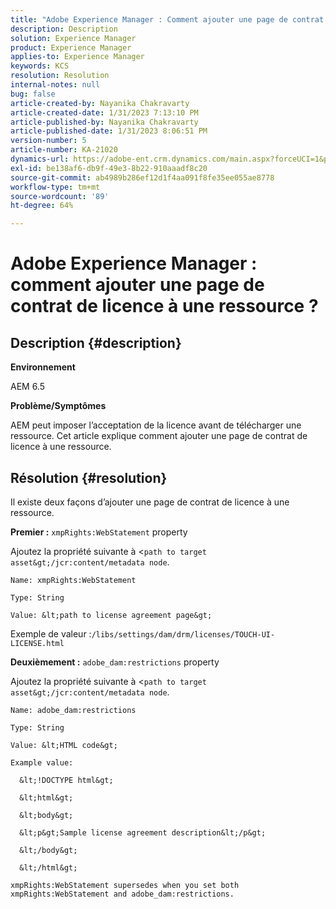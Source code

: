 ```yaml
---
title: "Adobe Experience Manager : Comment ajouter une page de contrat de licence à une ressource ?"
description: Description
solution: Experience Manager
product: Experience Manager
applies-to: Experience Manager
keywords: KCS
resolution: Resolution
internal-notes: null
bug: false
article-created-by: Nayanika Chakravarty
article-created-date: 1/31/2023 7:13:10 PM
article-published-by: Nayanika Chakravarty
article-published-date: 1/31/2023 8:06:51 PM
version-number: 5
article-number: KA-21020
dynamics-url: https://adobe-ent.crm.dynamics.com/main.aspx?forceUCI=1&pagetype=entityrecord&etn=knowledgearticle&id=dc6fd048-9ba1-ed11-aad1-6045bd0063aa
exl-id: be138af6-db9f-49e3-8b22-910aaadf8c20
source-git-commit: ab4989b286ef12d1f4aa091f8fe35ee055ae8778
workflow-type: tm+mt
source-wordcount: '89'
ht-degree: 64%

---
```


# Adobe Experience Manager : comment ajouter une page de contrat de licence à une ressource ?

## Description {#description}


<b>Environnement</b>

AEM 6.5

<b>Problème/Symptômes</b>

AEM peut imposer l’acceptation de la licence avant de télécharger une ressource. Cet article explique comment ajouter une page de contrat de licence à une ressource.


## Résolution {#resolution}


Il existe deux façons d’ajouter une page de contrat de licence à une ressource.

<b>Premier :</b> `xmpRights:WebStatement` property

Ajoutez la propriété suivante à &lt;`path to target asset&gt;/jcr:content/metadata node`.


```
Name: xmpRights:WebStatement

Type: String

Value: &lt;path to license agreement page&gt;
```


Exemple de valeur :`/libs/settings/dam/drm/licenses/TOUCH-UI-LICENSE.html`

<b>Deuxièmement :</b> `adobe_dam:restrictions` property

Ajoutez la propriété suivante à &lt;`path to target asset&gt;/jcr:content/metadata node`.


```
Name: adobe_dam:restrictions

Type: String

Value: &lt;HTML code&gt;
```



```
Example value:

  &lt;!DOCTYPE html&gt;

  &lt;html&gt;

  &lt;body&gt;

  &lt;p&gt;Sample license agreement description&lt;/p&gt;

  &lt;/body&gt;

  &lt;/html&gt; 

xmpRights:WebStatement supersedes when you set both xmpRights:WebStatement and adobe_dam:restrictions.
```
